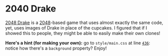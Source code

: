 # 2040 Drake
[2048 Drake](https://henry7720.github.io/2048-cupcakes/) is a [2048](https://henry7720.github.io/2048-cupcakes/)-based game that uses almost exactly the same code, yet, uses images of Drake in place of the cupcakes.
I figured that if I showed this to people, they might be able to easily make their own clones!

**Here's a hint (for making your own):** go to `style/main.css` at line [`436`](style/main.css#L436): notice how there's a `background` property? Enjoy!
